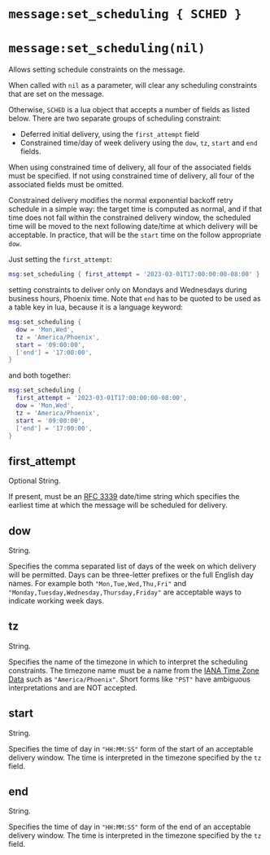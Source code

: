# `message:set_scheduling { SCHED }`
# `message:set_scheduling(nil)`

Allows setting schedule constraints on the message.

When called with `nil` as a parameter, will clear any scheduling constraints
that are set on the message.

Otherwise, `SCHED` is a lua object that accepts a number of fields as listed below.
There are two separate groups of scheduling constraint:

* Deferred initial delivery, using the `first_attempt` field
* Constrained time/day of week delivery using the `dow`, `tz`, `start` and `end` fields.

When using constrained time of delivery, all four of the associated fields must be
specified.  If not using constrained time of delivery, all four of the associated
fields must be omitted.

Constrained delivery modifies the normal exponential backoff retry schedule in
a simple way: the target time is computed as normal, and if that time does not
fall within the constrained delivery window, the scheduled time will be moved
to the next following date/time at which delivery will be acceptable. In
practice, that will be the `start` time on the follow appropriate `dow`.

Just setting the `first_attempt`:

```lua
msg:set_scheduling { first_attempt = '2023-03-01T17:00:00:00-08:00' }
```

setting constraints to deliver only on Mondays and Wednesdays during business
hours, Phoenix time.  Note that `end` has to be quoted to be used as a table
key in lua, because it is a language keyword:

```lua
msg:set_scheduling {
  dow = 'Mon,Wed',
  tz = 'America/Phoenix',
  start = '09:00:00',
  ['end'] = '17:00:00',
}
```

and both together:

```lua
msg:set_scheduling {
  first_attempt = '2023-03-01T17:00:00:00-08:00',
  dow = 'Mon,Wed',
  tz = 'America/Phoenix',
  start = '09:00:00',
  ['end'] = '17:00:00',
}
```

## first_attempt

Optional String.

If present, must be an [RFC 3339](https://www.rfc-editor.org/rfc/rfc3339)
date/time string which specifies the earliest time at which the message will be
scheduled for delivery.

## dow

String.

Specifies the comma separated list of days of the week on which delivery will
be permitted.  Days can be three-letter prefixes or the full English day names.
For example both `"Mon,Tue,Wed,Thu,Fri"` and
`"Monday,Tuesday,Wednesday,Thursday,Friday"` are acceptable ways to indicate
working week days.

## tz

String.

Specifies the name of the timezone in which to interpret the scheduling
constraints.  The timezone name must be a name from the [IANA Time Zone
Data](https://www.iana.org/time-zones) such as `"America/Phoenix"`.  Short
forms like `"PST"` have ambiguous interpretations and are NOT accepted.

## start

String.

Specifies the time of day in `"HH:MM:SS"` form of the start of an acceptable
delivery window.  The time is interpreted in the timezone specified by the
`tz` field.

## end

String.

Specifies the time of day in `"HH:MM:SS"` form of the end of an acceptable
delivery window.  The time is interpreted in the timezone specified by the
`tz` field.

